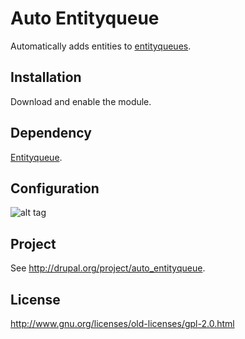 # Auto Entityqueue
Automatically adds entities to [entityqueues](https://www.drupal.org/project/entityqueue).

## Installation

Download and enable the module.

## Dependency

[Entityqueue](https://www.drupal.org/project/entityqueue).

## Configuration

![alt tag](https://www.drupal.org/files/auto_entityqueue.png)

## Project

See http://drupal.org/project/auto_entityqueue.

## License

http://www.gnu.org/licenses/old-licenses/gpl-2.0.html
